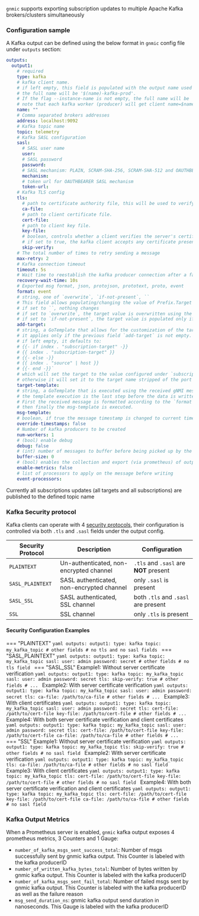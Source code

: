 `gnmic` supports exporting subscription updates to multiple Apache Kafka brokers/clusters simultaneously

### Configuration sample

A Kafka output can be defined using the below format in `gnmic` config file under `outputs` section:

```yaml
outputs:
  output1:
    # required
    type: kafka 
    # kafka client name. 
    # if left empty, this field is populated with the output name used as output ID (output1 in this example).
    # the full name will be '$(name)-kafka-prod'.
    # If the flag --instance-name is not empty, the full name will be '$(instance-name)-$(name)-kafka-prod.
    # note that each kafka worker (producer) will get client name=$name-$index
    name: ""
    # Comma separated brokers addresses
    address: localhost:9092 
    # Kafka topic name
    topic: telemetry 
    # Kafka SASL configuration
    sasl:
      # SASL user name
      user:
      # SASL password
      password:
      # SASL mechanism: PLAIN, SCRAM-SHA-256, SCRAM-SHA-512 and OAUTHBEARER are supported
      mechanism:
      # token url for OAUTHBEARER SASL mechanism
      token-url:
    # Kafka TLS config
    tls:
      # path to certificate authority file, this will be used to verify the kafka server certificate
      ca-file:
      # path to client certificate file.
      cert-file: 
      # path to client key file.
      key-file:
      # boolean, controls whether a client verifies the server's certificate chain and host name
      # if set to true, the kafka client accepts any certificate presented by the server and any host name in that certificate
      skip-verify:
    # The total number of times to retry sending a message
    max-retry: 2 
    # Kafka connection timeout
    timeout: 5s 
    # Wait time to reestablish the kafka producer connection after a failure
    recovery-wait-time: 10s 
    # Exported msg format, json, protojson, prototext, proto, event
    format: event 
    # string, one of `overwrite`, `if-not-present`, ``
    # This field allows populating/changing the value of Prefix.Target in the received message.
    # if set to ``, nothing changes 
    # if set to `overwrite`, the target value is overwritten using the template configured under `target-template`
    # if set to `if-not-present`, the target value is populated only if it is empty, still using the `target-template`
    add-target: 
    # string, a GoTemplate that allows for the customization of the target field in Prefix.Target.
    # it applies only if the previous field `add-target` is not empty.
    # if left empty, it defaults to:
    # {{- if index . "subscription-target" -}}
    # {{ index . "subscription-target" }}
    # {{- else -}}
    # {{ index . "source" | host }}
    # {{- end -}}`
    # which will set the target to the value configured under `subscription.$subscription-name.target` if any,
    # otherwise it will set it to the target name stripped of the port number (if present)
    target-template:
    # string, a GoTemplate that is executed using the received gNMI message as input.
    # the template execution is the last step before the data is written to the file,
    # First the received message is formatted according to the `format` field above, then the `event-processors` are applied if any
    # then finally the msg-template is executed.
    msg-template:
    # boolean, if true the message timestamp is changed to current time
    override-timestamps: false
    # Number of kafka producers to be created 
    num-workers: 1 
    # (bool) enable debug
    debug: false 
    # (int) number of messages to buffer before being picked up by the workers
    buffer-size: 0 
    # (bool) enables the collection and export (via prometheus) of output specific metrics
    enable-metrics: false 
    # list of processors to apply on the message before writing
    event-processors: 
```

Currently all subscriptions updates (all targets and all subscriptions) are published to the defined topic name

### Kafka Security protocol

Kafka clients can operate with 4 [security protocols](https://kafka.apache.org/24/javadoc/org/apache/kafka/common/security/auth/SecurityProtocol.html), 
their configuration is controlled via both `.tls` and `.sasl` fields under the output config.

**Security Protocol**  | **Description**                           | **Configuration**                       |
-----------------------|-------------------------------------------|-----------------------------------------|
`PLAINTEXT`            | Un-authenticated, non-encrypted channel   | `.tls` and `.sasl` are **NOT** present  |
`SASL_PLAINTEXT`       | SASL authenticated, non-encrypted channel | only `.sasl` is present                 |
`SASL_SSL`             | SASL authenticated, SSL channel           | both `.tls` and `.sasl` are present     |
`SSL`                  | SSL channel                               | only `.tls` is present                  |

#### Security Configuration Examples

=== "PLAINTEXT"
    ```yaml
    outputs:
      output1:
        type: kafka
        topic: my_kafka_topic
        # other fields
        # no tls and no sasl fields
    ```
=== "SASL_PLAINTEXT"
    ```yaml
    outputs:
      output1:
        type: kafka
        topic: my_kafka_topic
        sasl:
          user: admin
          password: secret
        # other fields
        # no tls field
    ```
=== "SASL_SSL"
    Example1: Without server certificate verification
    ```yaml
    outputs:
      output1:
        type: kafka
        topic: my_kafka_topic
        sasl:
          user: admin
          password: secret
        tls:
          skip-verify: true
        # other fields
        # ...
    ```
    Example2: With server certificate verification
    ```yaml
    outputs:
      output1:
        type: kafka
        topic: my_kafka_topic
        sasl:
          user: admin
          password: secret
        tls:
          ca-file: /path/to/ca-file
        # other fields
        # ...
    ```
    Example3: With client certificates
    ```yaml
    outputs:
      output1:
        type: kafka
        topic: my_kafka_topic
        sasl:
          user: admin
          password: secret
        tls:
          cert-file: /path/to/cert-file
          key-file: /path/to/cert-file
        # other fields
        # ...
    ```
    Example4: With both server certificate verification and client certificates
    ```yaml
    outputs:
      output1:
        type: kafka
        topic: my_kafka_topic
        sasl:
          user: admin
          password: secret
        tls:
          cert-file: /path/to/cert-file
          key-file: /path/to/cert-file
          ca-file: /path/to/ca-file
        # other fields
        # ...
    ```
=== "SSL"
    Example1: Without server certificate verification
    ```yaml
    outputs:
      output1:
        type: kafka
        topic: my_kafka_topic
        tls:
          skip-verify: true
        # other fields
        # no sasl field
    ```
    Example2: With server certificate verification
    ```yaml
    outputs:
      output1:
        type: kafka
        topic: my_kafka_topic
        tls:
          ca-file: /path/to/ca-file
        # other fields
        # no sasl field
    ```
    Example3: With client certificates
    ```yaml
    outputs:
      output1:
        type: kafka
        topic: my_kafka_topic
        tls:
          cert-file: /path/to/cert-file
          key-file: /path/to/cert-file
        # other fields
        # no sasl field
    ```
    Example4: With both server certificate verification and client certificates
    ```yaml
    outputs:
      output1:
        type: kafka
        topic: my_kafka_topic
        tls:
          cert-file: /path/to/cert-file
          key-file: /path/to/cert-file
          ca-file: /path/to/ca-file
        # other fields
        # no sasl field
    ```

### Kafka Output Metrics

When a Prometheus server is enabled, `gnmic` kafka output exposes 4 prometheus metrics, 3 Counters and 1 Gauge:

* `number_of_kafka_msgs_sent_success_total`: Number of msgs successfully sent by gnmic kafka output. This Counter is labeled with the kafka producerID
* `number_of_written_kafka_bytes_total`: Number of bytes written by gnmic kafka output. This Counter is labeled with the kafka producerID
* `number_of_kafka_msgs_sent_fail_total`: Number of failed msgs sent by gnmic kafka output. This Counter is labeled with the kafka producerID as well as the failure reason
* `msg_send_duration_ns`: gnmic kafka output send duration in nanoseconds. This Gauge is labeled with the kafka producerID
